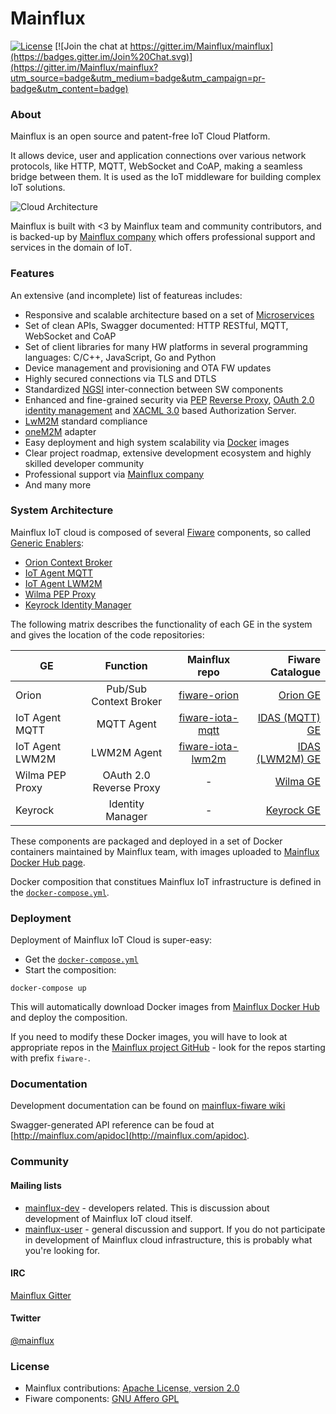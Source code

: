 # Mainflux

[![License](https://img.shields.io/badge/license-Apache%20v2.0-blue.svg)](LICENSE) [![Join the chat at https://gitter.im/Mainflux/mainflux](https://badges.gitter.im/Join%20Chat.svg)](https://gitter.im/Mainflux/mainflux?utm_source=badge&utm_medium=badge&utm_campaign=pr-badge&utm_content=badge)

### About
Mainflux is an open source and patent-free IoT Cloud Platform.

It allows device, user and application connections over various network protocols, like HTTP, MQTT, WebSocket and CoAP, making a seamless bridge between them. It is used as the IoT middleware for building complex IoT solutions.

![Cloud Architecture](https://github.com/Mainflux/mainflux-doc/blob/master/img/cloudArchitecture.jpg)

Mainflux is built with <3 by Mainflux team and community contributors, and is backed-up by [Mainflux company](http://mainflux.com/) which offers professional support and services in the domain of IoT.

### Features
An extensive (and incomplete) list of featureas includes:
- Responsive and scalable architecture based on a set of [Microservices](https://en.wikipedia.org/wiki/Microservices)
- Set of clean APIs, Swagger documented: HTTP RESTful, MQTT, WebSocket and CoAP
- Set of client libraries for many HW platforms in several programming languages: C/C++, JavaScript, Go and Python
- Device management and provisioning and OTA FW updates
- Highly secured connections via TLS and DTLS
- Standardized [NGSI](http://technical.openmobilealliance.org/Technical/technical-information/release-program/current-releases/ngsi-v1-0) inter-connection between SW components
- Enhanced and fine-grained security via [PEP](http://forge.fiware.org/plugins/mediawiki/wiki/fiware/index.php/FIWARE.OpenSpecification.Security.PEP_Proxy_Generic_Enabler) [Reverse Proxy](https://en.wikipedia.org/wiki/Reverse_proxy), [OAuth 2.0](http://oauth.net/2/) [identity management](https://en.wikipedia.org/wiki/Identity_management) and [XACML 3.0](https://www.oasis-open.org/committees/tc_home.php?wg_abbrev=xacml) based Authorization Server.
- [LwM2M](http://goo.gl/rHjLZQ) standard compliance
- [oneM2M](http://www.onem2m.org/) adapter
- Easy deployment and high system scalability via [Docker](https://www.docker.com/) images
- Clear project roadmap, extensive development ecosystem and highly skilled developer community
- Professional support via [Mainflux company](http://mainflux.com)
- And many more

### System Architecture
Mainflux IoT cloud is composed of several [Fiware](https://www.fiware.org/) components, so called [Generic Enablers](http://catalogue.fiware.org/enablers?page=1):
- [Orion Context Broker](http://catalogue.fiware.org/enablers/publishsubscribe-context-broker-orion-context-broker)
- [IoT Agent MQTT](http://catalogue.fiware.org/enablers/backend-device-management-idas/creating-instances)
- [IoT Agent LWM2M](http://catalogue.fiware.org/enablers/backend-device-management-idas/creating-instances)
- [Wilma PEP Proxy](http://catalogue.fiware.org/enablers/pep-proxy-wilma)
- [Keyrock Identity Manager](http://catalogue.fiware.org/enablers/identity-management-keyrock)

The following matrix describes the functionality of each GE in the system and gives the location of the code repositories:

| GE               | Function               |  Mainflux repo | Fiware Catalogue |
| ---------------- |:----------------------:| :-------------:| ---------------: |
| Orion            | Pub/Sub Context Broker | [fiware-orion](https://github.com/Mainflux/fiware-orion) | [Orion GE](http://catalogue.fiware.org/enablers/publishsubscribe-context-broker-orion-context-broker)|
| IoT Agent MQTT   | MQTT Agent             | [fiware-iota-mqtt](https://github.com/Mainflux/fiware-iota-mqtt) | [IDAS (MQTT) GE](http://catalogue.fiware.org/enablers/backend-device-management-idas/creating-instances)|
| IoT Agent LWM2M  | LWM2M Agent            | [fiware-iota-lwm2m](https://github.com/Mainflux/fiware-iota-lwm2m) | [IDAS (LWM2M) GE](http://catalogue.fiware.org/enablers/backend-device-management-idas/creating-instances)|
| Wilma PEP Proxy  | OAuth 2.0 Reverse Proxy          | - | [Wilma GE](http://catalogue.fiware.org/enablers/pep-proxy-wilma)|
| Keyrock          | Identity Manager          | - | [Keyrock GE](http://catalogue.fiware.org/enablers/identity-management-keyrock)|



These components are packaged and deployed in a set of Docker containers maintained by Mainflux team, with images uploaded to [Mainflux Docker Hub page](https://hub.docker.com/u/mainflux/).

Docker composition that constitues Mainflux IoT infrastructure is defined in the [`docker-compose.yml`](https://github.com/Mainflux/mainflux-fiware/blob/master/docker-compose.yml).

### Deployment
Deployment of Mainflux IoT Cloud is super-easy:
- Get the [`docker-compose.yml`](https://github.com/Mainflux/mainflux-fiware/blob/master/docker-compose.yml)
- Start the composition:
```
docker-compose up
```
This will automatically download Docker images from [Mainflux Docker Hub](https://hub.docker.com/u/mainflux/) and deploy the composition.

If you need to modify these Docker images, you will have to look at appropriate repos in the [Mainflux project GitHub](https://github.com/Mainflux) - look for the repos starting with prefix `fiware-`.

### Documentation
Development documentation can be found on [mainflux-fiware wiki](https://github.com/Mainflux/mainflux-fiware/wiki)

Swagger-generated API reference can be foud at [http://mainflux.com/apidoc](http://mainflux.com/apidoc).

### Community
#### Mailing lists
- [mainflux-dev](https://groups.google.com/forum/#!forum/mainflux-dev) - developers related. This is discussion about development of Mainflux IoT cloud itself.
- [mainflux-user](https://groups.google.com/forum/#!forum/mainflux-user) - general discussion and support. If you do not participate in development of Mainflux cloud infrastructure, this is probably what you're looking for.

#### IRC
[Mainflux Gitter](https://gitter.im/Mainflux/mainflux?utm_source=badge&utm_medium=badge&utm_campaign=pr-badge&utm_content=badge)

#### Twitter
[@mainflux](https://twitter.com/mainflux)

### License
- Mainflux contributions: [Apache License, version 2.0](http://www.apache.org/licenses/LICENSE-2.0)
- Fiware components: [GNU Affero GPL](http://www.gnu.org/licenses/why-affero-gpl.en.html)
